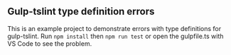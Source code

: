 Gulp-tslint type definition errors
----------------------------------

This is an example project to demonstrate errors with type definitions for gulp-tslint. Run `npm install` then `npm run test` or open the gulpfile.ts with VS Code to 
see the problem.
